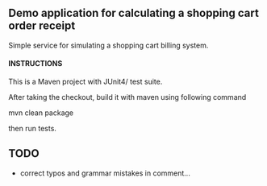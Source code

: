 Demo application for calculating a shopping cart order receipt
-----------------------------
Simple service for simulating a shopping cart billing system.

#### INSTRUCTIONS 
This is a Maven project with JUnit4/ test suite.

After taking the checkout, build it with maven using following command

mvn clean package

then run tests.

TODO
-----------------------------
* correct typos and grammar mistakes in comment... 
 
